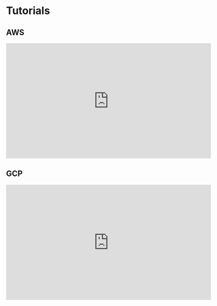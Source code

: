 # Tutorials

## AWS
<center>
    <iframe width="560" height="315" src="https://www.youtube.com/embed/DDWf2KnvgE8" frameborder="0" allow="accelerometer; autoplay; encrypted-media; gyroscope; picture-in-picture" allowfullscreen></iframe>
</center>

## GCP

<center>
    <iframe width="560" height="315" src="https://www.youtube.com/embed/T9ceVwF8rTo" frameborder="0" allow="accelerometer; autoplay; encrypted-media; gyroscope; picture-in-picture" allowfullscreen></iframe>
</center>